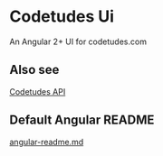 # Codetudes Ui

An Angular 2+ UI for codetudes.com

## Also see
[Codetudes API](https://github.com/michael-dean-haynie/codetudes-api)

## Default Angular README
[angular-readme.md](./angular-readme.md)